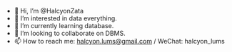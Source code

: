 - 👋 Hi, I’m @HalcyonZata
- 👀 I’m interested in data everything.
- 🌱 I’m currently learning database.
- 💞️ I’m looking to collaborate on DBMS.
- 📫 How to reach me:  halcyon.lums@gmail.com / WeChat: halcyon_lums

<!---
HalcyonZata/HalcyonZata is a ✨ special ✨ repository because its `README.md` (this file) appears on your GitHub profile.
You can click the Preview link to take a look at your changes.
--->
